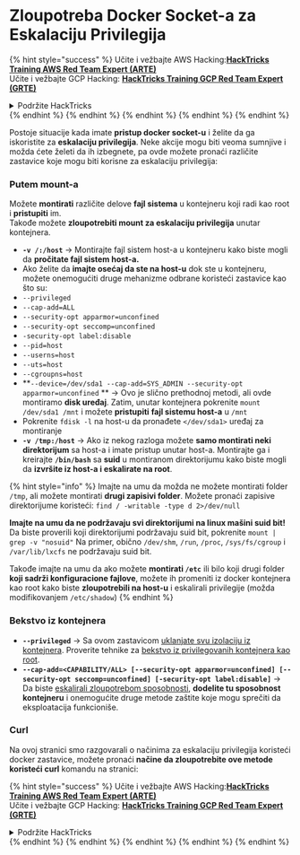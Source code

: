 # Zloupotreba Docker Socket-a za Eskalaciju Privilegija

{% hint style="success" %}
Učite i vežbajte AWS Hacking:<img src="/.gitbook/assets/arte.png" alt="" data-size="line">[**HackTricks Training AWS Red Team Expert (ARTE)**](https://training.hacktricks.xyz/courses/arte)<img src="/.gitbook/assets/arte.png" alt="" data-size="line">\
Učite i vežbajte GCP Hacking: <img src="/.gitbook/assets/grte.png" alt="" data-size="line">[**HackTricks Training GCP Red Team Expert (GRTE)**<img src="/.gitbook/assets/grte.png" alt="" data-size="line">](https://training.hacktricks.xyz/courses/grte)

<details>

<summary>Podržite HackTricks</summary>

* Proverite [**planove pretplate**](https://github.com/sponsors/carlospolop)!
* **Pridružite se** 💬 [**Discord grupi**](https://discord.gg/hRep4RUj7f) ili [**telegram grupi**](https://t.me/peass) ili **nas pratite na** **Twitter-u** 🐦 [**@hacktricks\_live**](https://twitter.com/hacktricks\_live)**.**
* **Podelite hakerske trikove slanjem PR-ova na** [**HackTricks**](https://github.com/carlospolop/hacktricks) i [**HackTricks Cloud**](https://github.com/carlospolop/hacktricks-cloud) github repozitorijume.

</details>
{% endhint %}
{% endhint %}
{% endhint %}
{% endhint %}
{% endhint %}

Postoje situacije kada imate **pristup docker socket-u** i želite da ga iskoristite za **eskalaciju privilegija**. Neke akcije mogu biti veoma sumnjive i možda ćete želeti da ih izbegnete, pa ovde možete pronaći različite zastavice koje mogu biti korisne za eskalaciju privilegija:

### Putem mount-a

Možete **montirati** različite delove **fajl sistema** u kontejneru koji radi kao root i **pristupiti** im.\
Takođe možete **zloupotrebiti mount za eskalaciju privilegija** unutar kontejnera.

* **`-v /:/host`** -> Montirajte fajl sistem host-a u kontejneru kako biste mogli da **pročitate fajl sistem host-a.**
* Ako želite da **imajte osećaj da ste na host-u** dok ste u kontejneru, možete onemogućiti druge mehanizme odbrane koristeći zastavice kao što su:
* `--privileged`
* `--cap-add=ALL`
* `--security-opt apparmor=unconfined`
* `--security-opt seccomp=unconfined`
* `-security-opt label:disable`
* `--pid=host`
* `--userns=host`
* `--uts=host`
* `--cgroupns=host`
* \*\*`--device=/dev/sda1 --cap-add=SYS_ADMIN --security-opt apparmor=unconfined` \*\* -> Ovo je slično prethodnoj metodi, ali ovde montiramo **disk uređaj**. Zatim, unutar kontejnera pokrenite `mount /dev/sda1 /mnt` i možete **pristupiti** **fajl sistemu host-a** u `/mnt`
* Pokrenite `fdisk -l` na host-u da pronađete `</dev/sda1>` uređaj za montiranje
* **`-v /tmp:/host`** -> Ako iz nekog razloga možete **samo montirati neki direktorijum** sa host-a i imate pristup unutar host-a. Montirajte ga i kreirajte **`/bin/bash`** sa **suid** u montiranom direktorijumu kako biste mogli da **izvršite iz host-a i eskalirate na root**.

{% hint style="info" %}
Imajte na umu da možda ne možete montirati folder `/tmp`, ali možete montirati **drugi zapisivi folder**. Možete pronaći zapisive direktorijume koristeći: `find / -writable -type d 2>/dev/null`

**Imajte na umu da ne podržavaju svi direktorijumi na linux mašini suid bit!** Da biste proverili koji direktorijumi podržavaju suid bit, pokrenite `mount | grep -v "nosuid"` Na primer, obično `/dev/shm`, `/run`, `/proc`, `/sys/fs/cgroup` i `/var/lib/lxcfs` ne podržavaju suid bit.

Takođe imajte na umu da ako možete **montirati `/etc`** ili bilo koji drugi folder **koji sadrži konfiguracione fajlove**, možete ih promeniti iz docker kontejnera kao root kako biste **zloupotrebili na host-u** i eskalirali privilegije (možda modifikovanjem `/etc/shadow`)
{% endhint %}

### Bekstvo iz kontejnera

* **`--privileged`** -> Sa ovom zastavicom [uklanjate svu izolaciju iz kontejnera](docker-privileged.md#what-affects). Proverite tehnike za [bekstvo iz privilegovanih kontejnera kao root](docker-breakout-privilege-escalation/#automatic-enumeration-and-escape).
* **`--cap-add=<CAPABILITY/ALL> [--security-opt apparmor=unconfined] [--security-opt seccomp=unconfined] [-security-opt label:disable]`** -> Da biste [eskalirali zloupotrebom sposobnosti](../linux-capabilities.md), **dodelite tu sposobnost kontejneru** i onemogućite druge metode zaštite koje mogu sprečiti da eksploatacija funkcioniše.

### Curl

Na ovoj stranici smo razgovarali o načinima za eskalaciju privilegija koristeći docker zastavice, možete pronaći **načine da zloupotrebite ove metode koristeći curl** komandu na stranici:

{% hint style="success" %}
Učite i vežbajte AWS Hacking:<img src="/.gitbook/assets/arte.png" alt="" data-size="line">[**HackTricks Training AWS Red Team Expert (ARTE)**](https://training.hacktricks.xyz/courses/arte)<img src="/.gitbook/assets/arte.png" alt="" data-size="line">\
Učite i vežbajte GCP Hacking: <img src="/.gitbook/assets/grte.png" alt="" data-size="line">[**HackTricks Training GCP Red Team Expert (GRTE)**<img src="/.gitbook/assets/grte.png" alt="" data-size="line">](https://training.hacktricks.xyz/courses/grte)

<details>

<summary>Podržite HackTricks</summary>

* Proverite [**planove pretplate**](https://github.com/sponsors/carlospolop)!
* **Pridružite se** 💬 [**Discord grupi**](https://discord.gg/hRep4RUj7f) ili [**telegram grupi**](https://t.me/peass) ili **nas pratite na** **Twitter-u** 🐦 [**@hacktricks\_live**](https://twitter.com/hacktricks\_live)**.**
* **Podelite hakerske trikove slanjem PR-ova na** [**HackTricks**](https://github.com/carlospolop/hacktricks) i [**HackTricks Cloud**](https://github.com/carlospolop/hacktricks-cloud) github repozitorijume.

</details>
{% endhint %}
</details>
{% endhint %}
</details>
{% endhint %}
</details>
{% endhint %}
</details>
{% endhint %}
